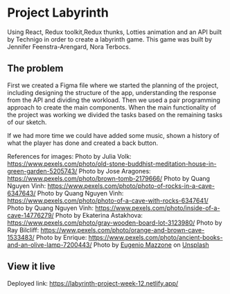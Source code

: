 # Project Labyrinth

Using React, Redux toolkit,Redux thunks, Lotties animation and an API built by Technigo in order to create a labyrinth game. This game was built by Jennifer Feenstra-Arengard, Nora Terbocs.
## The problem

First we created a Figma file where we started the planning of the project, including designing the structure of the app, understanding the response from the API and dividing the workload.
Then we used a pair programming approach to create the main components. When the main functionality of the project was working we divided the tasks based on the remaining tasks of our sketch.

If we had more time we could have added some music, shown a history of what the player has done and created a back button. 

References for images:
Photo by Julia Volk: https://www.pexels.com/photo/old-stone-buddhist-meditation-house-in-green-garden-5205743/
Photo by Jose Aragones: https://www.pexels.com/photo/brown-tomb-2179666/
Photo by Quang Nguyen Vinh: https://www.pexels.com/photo/photo-of-rocks-in-a-cave-6347643/
Photo by Quang Nguyen Vinh: https://www.pexels.com/photo/photo-of-a-cave-with-rocks-6347641/
Photo by Quang Nguyen Vinh: https://www.pexels.com/photo/inside-of-a-cave-14776279/
Photo by Ekaterina Astakhova: https://www.pexels.com/photo/gray-wooden-board-lot-3123980/
Photo by Ray Bilcliff: https://www.pexels.com/photo/orange-and-brown-cave-1533483/
Photo by Enrique: https://www.pexels.com/photo/ancient-books-and-an-olive-lamp-7200443/
Photo by <a href="https://unsplash.com/@eugi1492?utm_source=unsplash&utm_medium=referral&utm_content=creditCopyText">Eugenio Mazzone</a> on <a href="https://unsplash.com/photos/6ywyo2qtaZ8?utm_source=unsplash&utm_medium=referral&utm_content=creditCopyText">Unsplash</a>
  

## View it live

Deployed link: https://labyrinth-project-week-12.netlify.app/